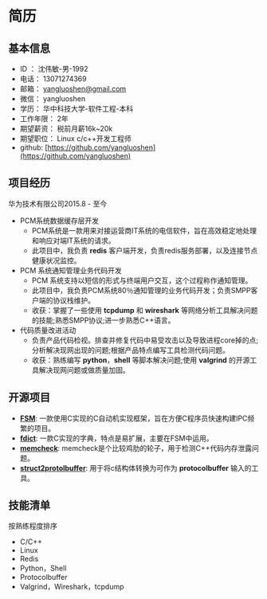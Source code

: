 # 简历

## 基本信息

* ID ： 沈伟敏-男-1992
* 电话： 13071274369
* 邮箱： yangluoshen@gmail.com
* 微信： yangluoshen
* 学历： 华中科技大学-软件工程-本科
* 工作年限： 2年
* 期望薪资： 税前月薪16k~20k
* 期望职位： Linux c/c++开发工程师
* github: [https://github.com/yangluoshen](https://github.com/yangluoshen)

## 项目经历

华为技术有限公司2015.8 - 至今

* PCM系统数据缓存层开发
  * PCM系统是一款用来对接运营商IT系统的电信软件，旨在高效稳定地处理和响应对端IT系统的请求。
  * 此项目中，我负责 **redis** 客户端开发，负责redis服务部署，以及连接节点健康状况监控。
* PCM 系统通知管理业务代码开发
  * PCM 系统支持以短信的形式与终端用户交互，这个过程称作通知管理。
  * 此项目中，我负责PCM系统80％通知管理的业务代码开发；负责SMPP客户端的协议栈维护。
  * 收获：掌握了一些使用 **tcpdump** 和 **wireshark** 等网络分析工具解决问题的技能;熟悉SMPP协议;进一步熟悉C++语言。
* 代码质量改进活动
  * 负责产品代码检视。排查并修复代码中易受攻击以及导致进程core掉的点;分析解决现网出现的问题;根据产品特点编写工具检测代码问题。
  * 收获：熟练编写 **python**，**shell** 等脚本解决问题;使用 **valgrind** 的开源工具解决现网问题或做质量加固。

## 开源项目

* [**FSM**](https://github.com/yangluoshen/FSM): 一款使用C实现的C自动机实现框架，旨在方便C程序员快速构建IPC频繁的项目。
* [**fdict**](https://github.com/yangluoshen/fdict): 一款C实现的字典，特点是易扩展，主要在FSM中运用。
* [**memcheck**](https://github.com/yangluoshen/memcheck): memcheck是个比较鸡肋的轮子，用于检测C++代码内存泄露问题。
* [**struct2protolbuffer**](https://github.com/yangluoshen/struct2protocolbuffer): 用于将c结构体转换为可作为 **protocolbuffer** 输入的工具。

## 技能清单

按熟练程度排序

* C/C++
* Linux
* Redis
* Python，Shell
* Protocolbuffer
* Valgrind，Wireshark，tcpdump

